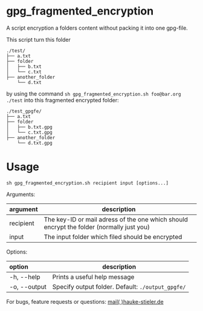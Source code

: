 # gpg_fragmented_encryption
A script encryption a folders content without packing it into one gpg-file.

This script turn this folder
```
./test/
├── a.txt
├── folder
│   ├── b.txt
│   └── c.txt
├── another_folder
    └── d.txt
```
by using the command `sh gpg_fragmented_encryption.sh foo@bar.org ./test` into this fragmented encrypted folder:
```
./test_gpgfe/
├── a.txt
├── folder
│   ├── b.txt.gpg
│   └── c.txt.gpg
├── another_folder
    └── d.txt.gpg
```

# Usage

`sh gpg_fragmented_encryption.sh recipient input [options...]`

Arguments:

|argument|description|
|:-|-|
|recipient | The key-ID or mail adress of the one which should encrypt the folder (normally just you) |
| input    | The input folder which filed should be encrypted |

Options:

|option|description|
|:-|-|
| -h, --help | Prints a useful help message |
| -o, --output | Specify output folder. Default: `./output_gpgfe/` |

For bugs, feature requests or questions: [mail( )hauke-stieler.de](mailto:mail@hauke-stieler.de)
